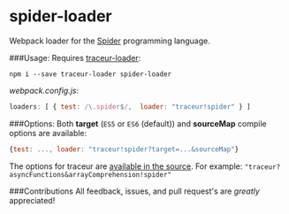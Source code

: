 spider-loader
=============

Webpack loader for the [Spider](http://spiderlang.org) programming language.


###Usage:
Requires [traceur-loader](https://github.com/iamdustan/traceur-loader):
```
npm i --save traceur-loader spider-loader
```

*webpack.config.js*:
```js
loaders: [ { test: /\.spider$/,  loader: "traceur!spider" } ]
```

###Options:
Both **target** (`ES5` or `ES6` (default)) and **sourceMap** compile options are available:

```js
{test: ..., loader: "traceur!spider?target=...&sourceMap"}
```

The options for traceur are [available in the source](https://github.com/google/traceur-compiler/blob/master/src/Options.js#L25).
For example: `"traceur?asyncFunctions&arrayComprehension!spider"`


###Contributions
All feedback, issues, and pull request's are *greatly* appreciated!